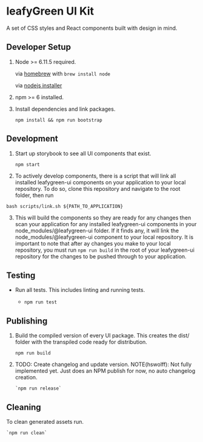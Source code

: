 # leafyGreen UI Kit

A set of CSS styles and React components built with design in mind.

## Developer Setup

1. Node >= 6.11.5 required.

   via [homebrew](https://brew.sh/) with `brew install node`

   via [nodejs installer](https://nodejs.org/en/)

1. npm >= 6 installed.

1. Install dependencies and link packages.

   `npm install && npm run bootstrap`

## Development

1. Start up storybook to see all UI components that exist.

   `npm start`

2. To actively develop components, there is a script that will link all installed leafygreen-ui components on your application to your local repository. To do so, clone this repository and navigate to the root folder, then run

`bash scripts/link.sh ${PATH_TO_APPLICATION}`

3. This will build the components so they are ready for any changes then scan your application for any installed leafygreen-ui components in your node_modules/@leafygreen-ui folder. If it finds any, it will link the node_modules/@leafygreen-ui component to your local repository. It is important to note that after ay changes you make to your local repository, you must run `npm run build` in the root of your leafygreen-ui repository for the changes to be pushed through to your application.

## Testing

- Run all tests. This includes linting and running tests.

  - `npm run test`

## Publishing

1.  Build the compiled version of every UI package. This creates the dist/ folder with the transpiled code ready for distribution.

    `npm run build`

2.  TODO: Create changelog and update version.
    NOTE(hswolff): Not fully implemented yet. Just does an NPM publish for now, no auto changelog creation.

        `npm run release`

## Cleaning

To clean generated assets run.

    `npm run clean`
